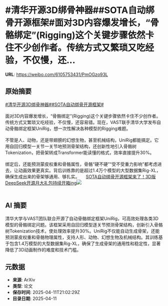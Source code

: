 # #清华开源3D绑骨神器##SOTA自动绑骨开源框架#面对3D内容爆发增长，“骨骼绑定”(Rigging)这个关键步骤依然卡住不少创作者。传统方式又繁琐又吃经验，不仅慢，还...

**URL**: https://weibo.com/6105753431/PmOGzo93L

## 原始摘要

<a href="https://m.weibo.cn/search?containerid=231522type%3D1%26t%3D10%26q%3D%23%E6%B8%85%E5%8D%8E%E5%BC%80%E6%BA%903D%E7%BB%91%E9%AA%A8%E7%A5%9E%E5%99%A8%23&amp;extparam=%23%E6%B8%85%E5%8D%8E%E5%BC%80%E6%BA%903D%E7%BB%91%E9%AA%A8%E7%A5%9E%E5%99%A8%23" data-hide=""><span class="surl-text">#清华开源3D绑骨神器#</span></a><a href="https://m.weibo.cn/search?containerid=231522type%3D1%26t%3D10%26q%3D%23SOTA%E8%87%AA%E5%8A%A8%E7%BB%91%E9%AA%A8%E5%BC%80%E6%BA%90%E6%A1%86%E6%9E%B6%23&amp;extparam=%23SOTA%E8%87%AA%E5%8A%A8%E7%BB%91%E9%AA%A8%E5%BC%80%E6%BA%90%E6%A1%86%E6%9E%B6%23" data-hide=""><span class="surl-text">#SOTA自动绑骨开源框架#</span></a><br><br>面对3D内容爆发增长，“骨骼绑定”(Rigging)这个关键步骤依然卡住不少创作者。传统方式又繁琐又吃经验，不仅慢，还容易错。现在，VAST联手清华大学发布自动骨骼绑定框架UniRig，想一次性解决各种模型的Rigging难题。<br><br>不管是人、动物，还是带翅膀的幻想生物，甚至机械结构，UniRig都能搞定。它用自回归模型一关节一关节地预测骨架结构，还创新性地引入骨骼树Tokenization，把骨架转成Transformer能读懂的格式，效率直接提升30%。<br><br>绑定后，还能预测蒙皮权重和骨骼属性，骨骼“硬不硬”“受不受重力影响”都考虑进去，让动画效果更真实。背后训练靠的是超过1.4万个模型的大型数据集Rig-XL，确保生成出来的骨架够通用、够扎实。 <a href="https://weibo.com/ttarticle/p/show?id=2309405154380557975634" data-hide=""><span class="url-icon"><img style="width: 1rem;height: 1rem" src="https://h5.sinaimg.cn/upload/2015/09/25/3/timeline_card_small_article_default.png" referrerpolicy="no-referrer"></span><span class="surl-text">SOTA自动绑骨开源框架来了！3D版DeepSeek开源月大礼包持续开箱ing</span></a><img style="" src="https://tvax1.sinaimg.cn/large/006Fd7o3gy1i0d9j283k5j30rs0fmtci.jpg" referrerpolicy="no-referrer"><br><br>

## AI 摘要

清华大学与VAST团队联合开源了自动骨骼绑定框架UniRig，可高效处理各类3D模型的骨骼绑定问题。该框架采用自回归模型逐关节预测骨架结构，创新引入骨骼树Tokenization技术，使处理效率提升30%。UniRig不仅能自动生成骨架，还能预测蒙皮权重和骨骼物理属性，支持人形、动物、幻想生物及机械结构。其训练基于包含1.4万模型的大型数据集Rig-XL，确保了生成骨架的通用性和稳定性，显著降低了3D动画制作的难度和技术门槛。

## 元数据

- **来源**: ArXiv
- **类型**: 论文
- **保存时间**: 2025-04-11T21:02:29Z
- **目录日期**: 2025-04-11
